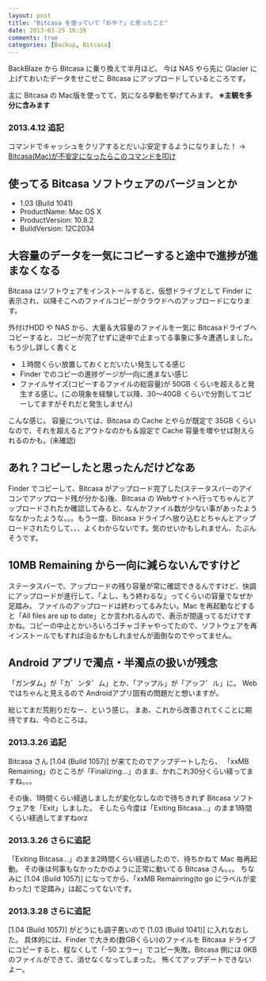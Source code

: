 ```yaml
---
layout: post
title: "Bitcasa を使っていて「おや？」と思ったこと"
date: 2013-03-25 16:39
comments: true
categories: [Backup, Bitcasa]
---
```

BackBlaze から Bitcasa に乗り換えて半月ほど。
今は NAS やら先に Glacier に上げておいたデータをせこせこ Bitcasa にアップロードしているところです。
<!--more-->
主に Bitcasa の Mac版を使ってて、気になる挙動を挙げてみます。
**※主観を多分に含みます**

### 2013.4.12 追記
コマンドでキャッシュをクリアするとだいぶ安定するようになりました！ → [Bitcasa(Mac)が不安定になったらこのコマンドを叩け](http://amay077.github.io/blog/2013/04/12/bitcasa-clear-cache/)

## 使ってる Bitcasa ソフトウェアのバージョンとか
* 1.03 (Build 1041)
* ProductName:	Mac OS X
* ProductVersion:	10.8.2
* BuildVersion:	12C2034

## 大容量のデータを一気にコピーすると途中で進捗が進まなくなる

Bitcasa はソフトウェアをインストールすると、仮想ドライブとして Finder に表示され、以降そこへのファイルコピーがクラウドへのアップロードになります。

外付けHDD や NAS から、大量＆大容量のファイルを一気に Bitcasaドライブへコピーすると、コピーが完了せずに途中で止まってる事象に多々遭遇しました。
もう少し詳しく書くと

* １時間くらい放置しておくとだいたい発生してる感じ
* Finder でのコピーの進捗ゲージが一向に進まない感じ
* ファイルサイズ(コピーするファイルの総容量)が 50GB くらいを超えると発生する感じ。(この現象を経験して以降、30〜40GB くらいで分割してコピーしてますがそれだと発生しません)

こんな感じ。
容量については、Bitcasa の Cache とやらが既定で 35GB くらいなので、それを超えるとアウトなのかも＆設定で Cache 容量を増やせば耐えられるのかも。(未確認)

## あれ？コピーしたと思ったんだけどなあ

Finder でコピーして、Bitcasa がアップロード完了した(ステータスバーのアイコンでアップロード残が分かる)後、Bitcasa の Webサイトへ行ってちゃんとアップロードされたか確認してみると、なんかファイル数が少ない事があったようななかったような。。。もう一度、Bitcasa ドライブへ放り込むとちゃんとアップロードされたりして、、、よくわからないです。気のせいかもしれません、たぶんそうです。

## 10MB Remaining から一向に減らないんですけど

ステータスバーで、アップロードの残り容量が常に確認できるんですけど、快調にアップロードが進行して、「よし、もう終わるな」ってくらいの容量でなぜか足踏み。	ファイルのアップロードは終わってるみたい。Mac を再起動などすると「All files are up to date」とか言われるんので、表示が間違ってるだけですかね。コピーの中止とかいろいろゴチャゴチャやってたので、ソフトウェアを再インストールでもすれば治るかもしれませんが面倒なのでやってません。

## Android アプリで濁点・半濁点の扱いが残念

「ガンダム」が「カ゛ンタ゛ム」とか、「アップル」が「アッフ゜ル」に。
Web ではちゃんと見えるので Androidアプリ固有の問題だと想いますが。


総じてまだ荒削りだなー、という感じ。
まあ、これから改善されてくことに期待ですね、今のところは。

### 2013.3.26 追記
Bitcasa さん [1.04 (Build 1057)] が来てたのでアップデートしたら、
「xxMB Remaining」のところが「Finalizing...」のまま、かれこれ30分くらい経ってますね。。。

その後、1時間くらい経過しましたが変化なしなので待ちきれず Bitcasa ソフトウェアを「Exit」しました。
そしたら今度は「Exiting Bitcasa...」のまま1時間くらい経過してますねorz

### 2013.3.26 さらに追記
「Exiting Bitcasa...」のまま2時間くらい経過したので、待ちかねて Mac 毎再起動。
その後は何事もなかったかのように正常に動いてる Bitcasa さん。。。
ちなみに [1.04 (Build 1057)] になってから、「xxMB Remainring(to go にラベルが変わった) で足踏み」は起こってないです。

### 2013.3.28 さらに追記
[1.04 (Build 1057)] がどうにも調子悪いので [1.03 (Build 1041)] に入れなおした。
具体的には、Finder で大きめ(数GBくらい)のファイルを Bitcasa ドライブにコピーすると、程なくして「-50 エラー」でコピー失敗。Bitcasa 側には 0KB のファイルができて、消せなくなってしまった。
怖くてアップデートできないよー。	
